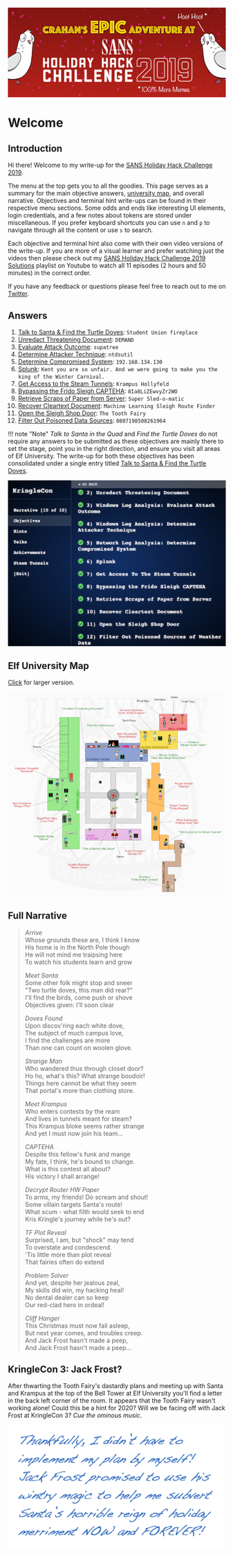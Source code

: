 ![Banner](./img/misc/banner.png)

# Welcome
## Introduction
Hi there! Welcome to my write-up for the [SANS Holiday Hack Challenge 2019](https://www.holidayhackchallenge.com/2019/).

The menu at the top gets you to all the goodies. This page serves as a summary for the main objective answers, [university map](./img/misc/map_large.png), and overall narrative. Objectives and terminal hint write-ups can be found in their respective menu sections. Some odds and ends like interesting UI elements, login credentials, and a few notes about tokens are stored under miscellaneous. If you prefer keyboard shortcuts you can use `n` and `p` to navigate through all the content or use `s` to search.

Each objective and terminal hint also come with their own video versions of the write-up. If you are more of a visual learner and prefer watching just the videos then please check out my [SANS Holiday Hack Challenge 2019 Solutions](https://www.youtube.com/playlist?list=PLkC9YoWVx3xKJgL7TrBsjmy8triY9RDjC) playlist on Youtube to watch all 11 episodes (2 hours and 50 minutes) in the correct order. 

If you have any feedback or questions please feel free to reach out to me on [Twitter](https://twitter.com/crahan).

## Answers
1. [Talk to Santa & Find the Turtle Doves](./objectives/o1/): `Student Union fireplace`
2. [Unredact Threatening Document](./objectives/o2/): `DEMAND`
3. [Evaluate Attack Outcome](./objectives/o3/): `supatree`
4. [Determine Attacker Technique](./objectives/o4/): `ntdsutil`
5. [Determine Compromised System](./objectives/o5/): `192.168.134.130`
6. [Splunk](./objectives/o6/): `Kent you are so unfair. And we were going to make you the king of the Winter Carnival.`
7. [Get Access to the Steam Tunnels](./objectives/o7/): `Krampus Hollyfeld`
8. [Bypassing the Frido Sleigh CAPTEHA](./objectives/o8/): `8Ia8LiZEwvyZr2WO`
9. [Retrieve Scraps of Paper from Server](./objectives/o9/): `Super Sled-o-matic`
10. [Recover Cleartext Document](./objectives/o10/): `Machine Learning Sleigh Route Finder`
11. [Open the Sleigh Shop Door](./objectives/o11/): `The Tooth Fairy`
12. [Filter Out Poisoned Data Sources](./objectives/o12/): `0807198508261964`

!!! note "Note"
    *Talk to Santa in the Quad* and *Find the Turtle Doves* do not require any answers to be submitted as these objectives are mainly there to set the stage, point you in the right direction, and ensure you visit all areas of Elf University. The write-up for both these objectives has been consolidated under a single entry titled [Talk to Santa & Find the Turtle Doves](./objectives/o1/).

![Challenges](./img/misc/objectives.png)

## Elf University Map
[Click](./img/misc/map_large.png) for larger version.

![Elf University Map](./img/misc/map_small.png)

## Full Narrative
> *Arrive*  
> Whose grounds these are, I think I know  
> His home is in the North Pole though  
> He will not mind me traipsing here  
> To watch his students learn and grow  
> 
> *Meet Santa*  
> Some other folk might stop and sneer  
> "Two turtle doves, this man did rear?"  
> I'll find the birds, come push or shove  
> Objectives given: I'll soon clear  
>
> *Doves Found*  
> Upon discov'ring each white dove,  
> The subject of much campus love,  
> I find the challenges are more  
> Than one can count on woolen glove.  
>
> *Strange Man*  
> Who wandered thus through closet door?  
> Ho ho, what's this? What strange boudoir!  
> Things here cannot be what they seem  
> That portal's more than clothing store.  
> 
> *Meet Krampus*  
> Who enters contests by the ream  
> And lives in tunnels meant for steam?  
> This Krampus bloke seems rather strange  
> And yet I must now join his team...  
>
> *CAPTEHA*  
> Despite this fellow's funk and mange  
> My fate, I think, he's bound to change.  
> What is this contest all about?  
> His victory I shall arrange!  
>
> *Decrypt Router HW Paper*  
> To arms, my friends! Do scream and shout!  
> Some villain targets Santa's route!  
> What scum - what filth would seek to end  
> Kris Kringle's journey while he's out?  
>
> *TF Plot Reveal*  
> Surprised, I am, but "shock" may tend  
> To overstate and condescend.  
> 'Tis little more than plot reveal  
> That fairies often do extend  
>
> *Problem Solver*  
> And yet, despite her jealous zeal,  
> My skills did win, my hacking heal!  
> No dental dealer can so keep  
> Our red-clad hero in ordeal!  
>
> *Cliff Hanger*  
> This Christmas must now fall asleep,  
> But next year comes, and troubles creep.  
> And Jack Frost hasn't made a peep,  
> And Jack Frost hasn't made a peep...

## KringleCon 3: Jack Frost?
After thwarting the Tooth Fairy's dastardly plans and meeting up with Santa and Krampus at the top of the Bell Tower at Elf University you'll find a letter in the back left corner of the room. It appears that the Tooth Fairy wasn't working alone! Could this be a hint for 2020? Will we be facing off with Jack Frost at KringleCon 3? *Cue the ominous music*.

![Letter](./img/misc/letter.png)
